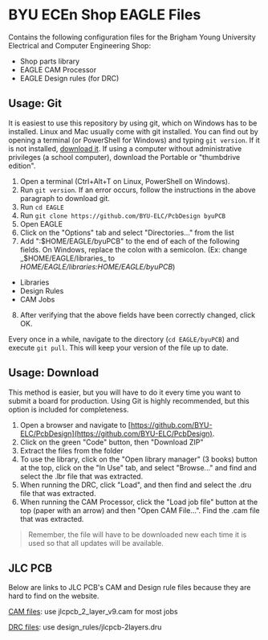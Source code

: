 # BYU ECEn Shop EAGLE Files

Contains the following configuration files for the Brigham Young University Electrical and Computer Engineering Shop:

 - Shop parts library
 - EAGLE CAM Processor
 - EAGLE Design rules (for DRC)

## Usage: Git

It is easiest to use this repository by using git, which on Windows has to be installed. Linux and Mac usually come with git installed. You can find out by opening a terminal (or PowerShell for Windows) and typing `git version`. If it is not installed, [download it](git-scm.com/downloads). If using a computer without administrative privileges (a school computer), download the Portable or "thumbdrive edition".

1. Open a terminal (Ctrl+Alt+T on Linux, PowerShell on Windows).
2. Run `git version`. If an error occurs, follow the instructions in the above paragraph to download git.
3. Run `cd EAGLE`
4. Run `git clone https://github.com/BYU-ELC/PcbDesign byuPCB`
5. Open EAGLE
6. Click on the "Options" tab and select "Directories..." from the list
7. Add ":$HOME/EAGLE/byuPCB" to the end of each of the following fields. On Windows, replace the colon with a semicolon. (Ex: change _$HOME/EAGLE/libraries_ to _$HOME/EAGLE/libraries:$HOME/EAGLE/byuPCB_)
 - Libraries
 - Design Rules
 - CAM Jobs
8. After verifying that the above fields have been correctly changed, click OK.

Every once in a while, navigate to the directory (`cd EAGLE/byuPCB`) and execute `git pull`. This will keep your version of the file up to date.

## Usage: Download

This method is easier, but you will have to do it every time you want to submit a board for production. Using Git is highly recommended, but this option is included for completeness.

1. Open a browser and navigate to [https://github.com/BYU-ELC/PcbDesign](https://github.com/BYU-ELC/PcbDesign).
2. Click on the green "Code" button, then "Download ZIP"
3. Extract the files from the folder
4. To use the library, click on the "Open library manager" (3 books) button at the top, click on the "In Use" tab, and select "Browse..." and find and select the .lbr file that was extracted.
4. When running the DRC, click "Load", and then find and select the .dru file that was extracted.
5. When running the CAM Processor, click the "Load job file" button at the top (paper with an arrow) and then "Open CAM File...". Find the .cam file that was extracted.

> Remember, the file will have to be downloaded new each time it is used so that all updates will be available.

## JLC PCB

Below are links to JLC PCB's CAM and Design rule files because they are hard to find on the website.
 
[CAM files](https://support.jlcpcb.com/article/137-how-to-generate-gerber-and-drill-files-in-autodesk-eagle): use jlcpcb_2_layer_v9.cam for most jobs

[DRC files](https://github.com/oxullo/jlcpcb-eagle): use design_rules/jlcpcb-2layers.dru

